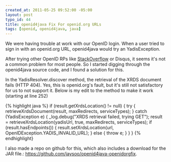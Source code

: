 ```yaml
--- 
created_at: 2011-05-25 09:52:00 -05:00
layout: post
typo_id: 44
title: openid4java Fix For openid.org URLs
tags: [openid, openid4java, java]
---
```

<p>We were having trouble at work with our OpenID login. When a user tried to sign in with an openid.org URL, openid4java would try an YadisException.</p>
<p>After trying other OpenID RPs like <a href="http://stackoverflow.com/">StackOverflow</a> or Disqus, it seems it's not a common problem for most people. So I started digging through the openid4java source code, and I found a solution for this.</p>
<p>In the YadisResolver.discover method, the retrieval of the XRDS document fails (HTTP 404). Yes, this is openid.org's fault, but it's still not satisfactory for us to not support it. Below is my edit to the method to make it work (starting at line 252)</p>

{% highlight java %}
if (result.getXrdsLocation() != null)
{
    try {
        retrieveXrdsDocument(result, maxRedirects, serviceTypes);
    } catch (YadisException e) {
        _log.debug("XRDS retrieval failed, trying GET");
        result = retrieveXrdsLocation(yadisUrl, true, maxRedirects, serviceTypes);
        if (result.hasEndpoints()) {
            result.setXrdsLocation(url, OpenIDException.YADIS_INVALID_URL);
        } else {
            throw e;
        }
    }
}
{% endhighlight}

<p>I also made a repo on github for this, which also includes a download for the JAR file.: <a href="https://github.com/jaysoo/openid4java-openidorgfix">https://github.com/jaysoo/openid4java-openidorgfix</a>.</p>
